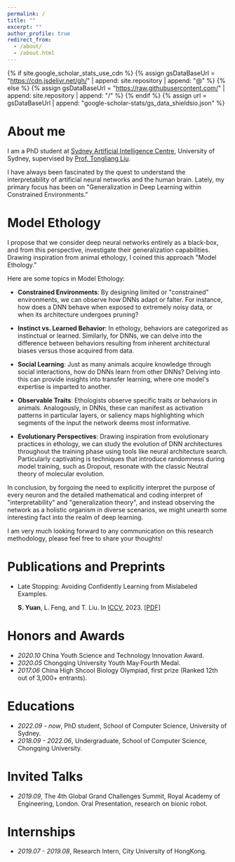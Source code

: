 ```yaml
---
permalink: /
title: ""
excerpt: ""
author_profile: true
redirect_from: 
  - /about/
  - /about.html
---
```


{% if site.google_scholar_stats_use_cdn %}
{% assign gsDataBaseUrl = "https://cdn.jsdelivr.net/gh/" | append: site.repository | append: "@" %}
{% else %}
{% assign gsDataBaseUrl = "https://raw.githubusercontent.com/" | append: site.repository | append: "/" %}
{% endif %}
{% assign url = gsDataBaseUrl | append: "google-scholar-stats/gs_data_shieldsio.json" %}

<span class='anchor' id='about-me'></span>


# About me

I am a PhD student at [Sydney Artificial Intelligence Centre](https://www.sydney.edu.au/engineering/our-research/data-science-and-computer-engineering/ubtech-sydney-artificial-intelligence-centre.html), University of Sydney, supervised by [Prof. Tongliang Liu](https://tongliang-liu.github.io). 

I have always been fascinated by the quest to understand the interpretability of artificial neural networks and the human brain. Lately, my primary focus has been on "Generalization in Deep Learning within Constrained Environments."

# Model Ethology

I propose that we consider deep neural networks entirely as a black-box, and from this perspective, investigate their generalization capabilities. Drawing inspiration from animal ethology, I coined this approach "Model Ethology."

Here are some topics in Model Ethology:

- **Constrained Environments**: By designing limited or "constrained" environments, we can observe how DNNs adapt or falter. For instance, how does a DNN behave when exposed to extremely noisy data, or when its architecture undergoes pruning?
  
- **Instinct vs. Learned Behavior**: In ethology, behaviors are categorized as instinctual or learned. Similarly, for DNNs, we can delve into the difference between behaviors resulting from inherent architectural biases versus those acquired from data.

- **Social Learning**: Just as many animals acquire knowledge through social interactions, how do DNNs learn from other DNNs? Delving into this can provide insights into transfer learning, where one model's expertise is imparted to another.

- **Observable Traits**: Ethologists observe specific traits or behaviors in animals. Analogously, in DNNs, these can manifest as activation patterns in particular layers, or saliency maps highlighting which segments of the input the network deems most informative.

- **Evolutionary Perspectives**: Drawing inspiration from evolutionary practices in ethology, we can study the evolution of DNN architectures throughout the training phase using tools like neural architecture search. Particularly captivating is techniques that introduce randomness during model training, such as Dropout, resonate with the classic Neutral theory of molecular evolution.

In conclusion, by forgoing the need to explicitly interpret the purpose of every neuron and the detailed mathematical and coding interpret of "interpretability" and "generalization theory", and instead observing the network as a holistic organism in diverse scenarios, we might unearth some interesting fact into the realm of deep learning.

I am very much looking forward to any communication on this research methodology, please feel free to share your thoughts!

# Publications and Preprints
- Late Stopping: Avoiding Confidently Learning from Mislabeled Examples.

  **S. Yuan**, L. Feng, and T. Liu. In [ICCV](https://iccv2023.thecvf.com), 2023. [\[PDF\]](https://suqinyuan.github.io)

# Honors and Awards
- *2020.10* China Youth Science and Technology Innovation Award. 
- *2020.05* Chongqing University Youth May·Fourth Medal.  
- *2017.06* China High Shcool Biology Olympiad, first prize (Ranked 12th out of 3,000+ entrants). 

# Educations
- *2022.09 - now*, PhD student, School of Computer Science, University of Sydney. 
- *2018.09 - 2022.06*, Undergraduate, School of Computer Science, Chongqing University. 

# Invited Talks
- *2019.09*, The 4th Global Grand Challenges Summit, Royal Academy of Engineering, London. Oral Presentation, research on bionic robot.  

# Internships
- *2019.07 - 2019.08*, Research Intern, City University of HongKong. 

